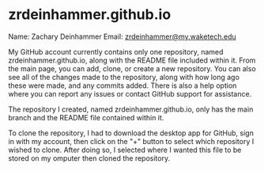 # zrdeinhammer.github.io
Name: Zachary Deinhammer
Email: zrdeinhammer@my.waketech.edu

My GitHub account currently contains only one repository, named zrdeinhammer.github.io, along with the README file included within it. From the main page, you can add, clone, or create a new repository. You can also see all of the changes made to the repository, along with how long ago these were made, and any commits added. There is also a help option where you can report any issues or contact GitHub support for assistance.

The repository I created, named zrdeinhammer.github.io, only has the main branch and the README file contained within it.

To clone the repository, I had to download the desktop app for GitHub, sign in with my account, then click on the "+" button to select which repository I wished to clone. After doing so, I selected where I wanted this file to be stored on my  omputer then cloned the repository.